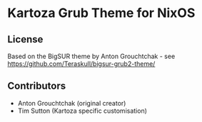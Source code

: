 # Kartoza Grub Theme for NixOS

## License

Based on the BigSUR theme by Anton Grouchtchak - see <https://github.com/Teraskull/bigsur-grub2-theme/>

## Contributors

* Anton Grouchtchak (original creator)
* Tim Sutton (Kartoza specific customisation)
